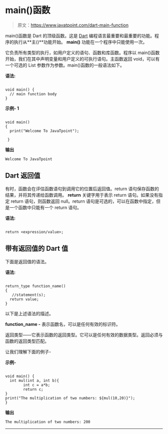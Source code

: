 # main()函数

> 原文：<https://www.javatpoint.com/dart-main-function>

main()函数是 Dart 的顶级函数。这是 [Dart](https://www.javatpoint.com/dart-programming) 编程语言最重要和最重要的功能。程序的执行从**主()**功能开始。 **main()** 功能在一个程序中只能使用一次。

它负责所有类型的执行，如用户定义的语句、函数和库函数。程序以 main()函数开始，我们在其中声明变量和用户定义的可执行语句。主函数返回 void，可以有一个可选的 List <string>参数作为参数。main()函数的一般语法如下。</string>

**语法:**

```

void main() {
  // main function body
}

```

**示例- 1**

```

void main() 
{
  print("Welcome To JavaTpoint");

 }

```

**输出**

```
Welcome To JavaTpoint

```

## Dart 返回值

有时，函数会在评估函数语句到调用它的位置后返回值。return 语句保存函数的结果，并将其传递给函数调用。 **return** 关键字用于表示 return 语句。如果没有指定 return 语句，则函数返回 null。return 语句是可选的，可以在函数中指定，但是一个函数中只能有一个 return 语句。

**语法:**

```

return <expression/value>;

```

## 带有返回值的 Dart 值

下面是返回值的语法。

**语法:**

```

return_type function_name() 
{
   //statement(s);
  return value;
}

```

以下是上述语法的描述。

**function_name -** 表示函数名，可以是任何有效的标识符。

返回类型——它表示函数的返回类型。它可以是任何有效的数据类型。返回必须与函数的返回类型匹配。

让我们理解下面的例子-

**示例-**

```

void main() {
  int mul(int a, int b){
        int c = a*b;
        return c;
}
print("The multiplication of two numbers: ${mul(10,20)}");
}

```

**输出**

```
The multiplication of two numbers: 200

```

* * *